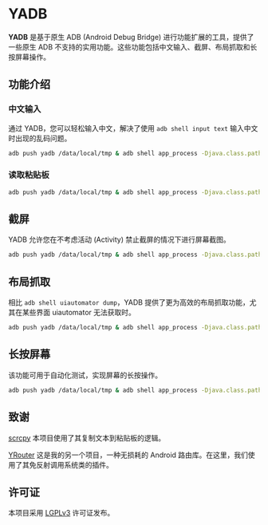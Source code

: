 # YADB

**YADB** 是基于原生 ADB (Android Debug Bridge) 进行功能扩展的工具，提供了一些原生 ADB
不支持的实用功能。这些功能包括中文输入、截屏、布局抓取和长按屏幕操作。

## 功能介绍

### 中文输入

通过 YADB，您可以轻松输入中文，解决了使用 `adb shell input text` 输入中文时出现的乱码问题。

```bash
adb push yadb /data/local/tmp & adb shell app_process -Djava.class.path=/data/local/tmp/yadb /data/local/tmp com.ysbing.yadb.Main -keyboard 你好，世界
```

### 读取粘贴板

```bash
adb push yadb /data/local/tmp & adb shell app_process -Djava.class.path=/data/local/tmp/yadb /data/local/tmp com.ysbing.yadb.Main -readClipboard
```

## 截屏

YADB 允许您在不考虑活动 (Activity) 禁止截屏的情况下进行屏幕截图。

```bash
adb push yadb /data/local/tmp & adb shell app_process -Djava.class.path=/data/local/tmp/yadb /data/local/tmp com.ysbing.yadb.Main -screenshot
```

## 布局抓取

相比 `adb shell uiautomator dump`，YADB 提供了更为高效的布局抓取功能，尤其在某些界面 uiautomator
无法获取时。

```bash
adb push yadb /data/local/tmp & adb shell app_process -Djava.class.path=/data/local/tmp/yadb /data/local/tmp com.ysbing.yadb.Main -layout
```

## 长按屏幕

该功能可用于自动化测试，实现屏幕的长按操作。

```bash
adb push yadb /data/local/tmp & adb shell app_process -Djava.class.path=/data/local/tmp/yadb /data/local/tmp com.ysbing.yadb.Main -touch 500 500 2000
```

## 致谢

[scrcpy](https://github.com/Genymobile/scrcpy) 本项目使用了其复制文本到粘贴板的逻辑。

[YRouter](https://github.com/ysbing/yrouter) 这是我的另一个项目，一种无损耗的 Android
路由库。在这里，我们使用了其免反射调用系统类的插件。

## 许可证

本项目采用 [LGPLv3](https://opensource.org/licenses/LGPL-3.0) 许可证发布。
